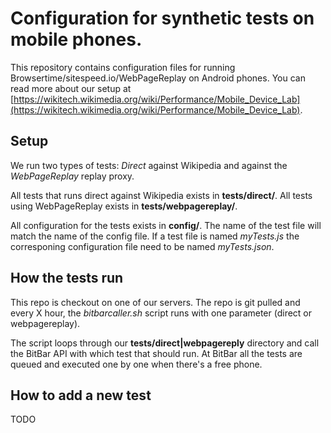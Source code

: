 # Configuration for synthetic tests on mobile phones.

This repository contains configuration files for running Browsertime/sitespeed.io/WebPageReplay on Android phones. You can read more about our setup at [https://wikitech.wikimedia.org/wiki/Performance/Mobile_Device_Lab](https://wikitech.wikimedia.org/wiki/Performance/Mobile_Device_Lab).

## Setup
We run two types of tests: *Direct* against Wikipedia and against the *WebPageReplay* replay proxy.

All tests that runs direct against Wikipedia exists in **tests/direct/**. All tests using WebPageReplay exists in **tests/webpagereplay/**.

All configuration for the tests exists in **config/**. The name of the test file will match the name of the config file. If a test file is named *myTests.js* the corresponing configuration file need to be named *myTests.json*.

## How the tests run
This repo is checkout on one of our servers. The repo is git pulled and every X hour, the *bitbarcaller.sh* script runs with one parameter (direct or webpagereplay).

The script loops through our **tests/direct|webpagereply** directory and call the BitBar API with which test that should run. At BitBar all the tests are queued and executed one by one when there's a free phone.

## How to add a new test
TODO